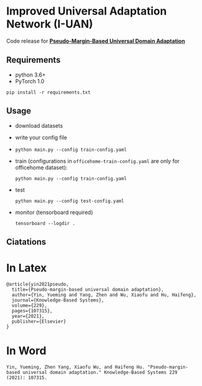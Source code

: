 # Improved Universal Adaptation Network (I-UAN)
Code release for **[Pseudo-Margin-Based Universal Domain Adaptation](https://www.sciencedirect.com/science/article/abs/pii/S0950705121005773)**
## Requirements
- python 3.6+
- PyTorch 1.0

`pip install -r requirements.txt`

## Usage

- download datasets

- write your config file

- `python main.py --config train-config.yaml`

- train (configurations in `officehome-train-config.yaml` are only for officehome dataset):

  `python main.py --config train-config.yaml`

- test

  `python main.py --config test-config.yaml`
  
- monitor (tensorboard required)

  `tensorboard --logdir .`

## Ciatations
# In Latex
```
@article{yin2021pseudo,
  title={Pseudo-margin-based universal domain adaptation},
  author={Yin, Yueming and Yang, Zhen and Wu, Xiaofu and Hu, Haifeng},
  journal={Knowledge-Based Systems},
  volume={229},
  pages={107315},
  year={2021},
  publisher={Elsevier}
}
```
# In Word
```
Yin, Yueming, Zhen Yang, Xiaofu Wu, and Haifeng Hu. "Pseudo-margin-based universal domain adaptation." Knowledge-Based Systems 229 (2021): 107315.
```
